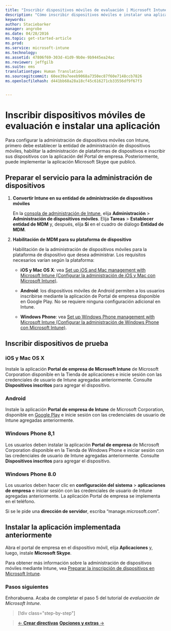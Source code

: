 ```yaml
---
title: "Inscribir dispositivos móviles de evaluación | Microsoft Intune"
description: "Cómo inscribir dispositivos móviles e instalar una aplicación al registrarse para obtener una evaluación gratuita de 30 días de Intune"
keywords: 
author: Staciebarker
manager: angrobe
ms.date: 04/28/2016
ms.topic: get-started-article
ms.prod: 
ms.service: microsoft-intune
ms.technology: 
ms.assetid: 47806f69-303d-41d9-9b0e-9b9445ea24ac
ms.reviewer: jeffgilb
ms.suite: ems
translationtype: Human Translation
ms.sourcegitcommit: 60ee39a7eeeb9068a7350ec87f60e7148ccb7826
ms.openlocfilehash: d441bb68a28a18cf45c616271cb33556df9f67f3


---
```


# Inscribir dispositivos móviles de evaluación e instalar una aplicación
Para configurar la administración de dispositivos móviles con Intune, primero debe establecer la entidad de administración de dispositivos móviles, habilitar la administración de plataformas de dispositivos e inscribir sus dispositivos con la aplicación del Portal de empresa. Posteriormente, puede implementar la aplicación Microsoft Skype que publicó.

## Preparar el servicio para la administración de dispositivos

1.  **Convertir Intune en su entidad de administración de dispositivos móviles**

    En la [consola de administración de Intune](https://manage.microsoft.com/), elija **Administración** &gt; **Administración de dispositivos móviles**. Elija **Tareas** > **Establecer entidad de MDM** y, después, elija **Sí** en el cuadro de diálogo **Entidad de MDM**.

2.  **Habilitación de MDM para su plataforma de dispositivo**

    Habilitación de la administración de dispositivos móviles para la plataforma de dispositivo que desea administrar. Los requisitos necesarios varían según la plataforma:

    -   **iOS y Mac OS X**: vea [Set up iOS and Mac management with Microsoft Intune (Configurar la administración de iOS y Mac con Microsoft Intune)](/Intune/Deploy-Use/set-up-ios-and-mac-management-with-microsoft-intune).

    -   **Android**: los dispositivos móviles de Android permiten a los usuarios inscribirse mediante la aplicación de Portal de empresa disponible en Google Play. No se requiere ninguna configuración adicional en Intune.

    -   **Windows Phone**: vea [Set up Windows Phone management with Microsoft Intune (Configurar la administración de Windows Phone con Microsoft Intune)](/Intune/Deploy-Use/set-up-windows-phone-management-with-microsoft-intune).

## Inscribir dispositivos de prueba

### iOS y Mac OS X
Instale la aplicación **Portal de empresa de Microsoft Intune** de Microsoft Corporation disponible en la Tienda de aplicaciones e inicie sesión con las credenciales de usuario de Intune agregadas anteriormente. Consulte **Dispositivos inscritos** para agregar el dispositivo.

### Android
Instale la aplicación **Portal de empresa de Intune** de Microsoft Corporation, disponible en [Google Play](http://go.microsoft.com/fwlink/p/?LinkId=386612) e inicie sesión con las credenciales de usuario de Intune agregadas anteriormente.

### Windows Phone 8,1
Los usuarios deben instalar la aplicación **Portal de empresa** de Microsoft Corporation disponible en la Tienda de Windows Phone e iniciar sesión con las credenciales de usuario de Intune agregadas anteriormente.  Consulte **Dispositivos inscritos** para agregar el dispositivo.

 ### Windows Phone 8.0
 Los usuarios deben hacer clic en **configuración del sistema** &gt; **aplicaciones de empresa** e iniciar sesión con las credenciales de usuario de Intune agregadas anteriormente. La aplicación Portal de empresa se implementa en el teléfono.

Si se le pide una **dirección de servidor**, escriba “manage.microsoft.com”.


## Instalar la aplicación implementada anteriormente
Abra el portal de empresa en el dispositivo móvil, elija **Aplicaciones** y, luego, instale **Microsoft Skype**.

Para obtener más información sobre la administración de dispositivos móviles mediante Intune, vea [Preparar la inscripción de dispositivos en Microsoft Intune](/Intune/deploy-use/get-ready-to-enroll-devices-in-microsoft-intune).

### Pasos siguientes
Enhorabuena. Acaba de completar el paso 5 del tutorial de *evaluación de Microsoft Intune*.

>[!div class="step-by-step"]

>[&larr; **Crear directivas**](.\get-started-with-a-30-day-trial-of-microsoft-intune-step-4.md)     [**Opciones y extras** &rarr;](.\get-started-with-a-30-day-trial-of-microsoft-intune-step-6.md)  



<!--HONumber=Jul16_HO4-->


